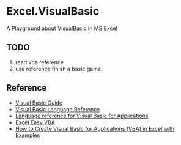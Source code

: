 # Excel.VisualBasic
A Playground about VisualBasic in MS Excel

## TODO

1. read vba reference
2. use reference finish a basic game

## Reference

+ [Visual Basic Guide](https://docs.microsoft.com/en-us/dotnet/visual-basic/)
+ [Visual Basic Language Reference](https://docs.microsoft.com/en-us/dotnet/visual-basic/language-reference/)
+ [Language reference for Visual Basic for Applications](https://docs.microsoft.com/en-us/office/vba/api/overview/language-reference)
+ [Excel Easy VBA](https://www.excel-easy.com/vba.html)
+ [How to Create Visual Basic for Applications (VBA) in Excel with Examples](https://www.guru99.com/creating-your-first-visual-basic-for-applications-vba-in-excel.html)
